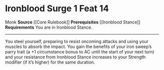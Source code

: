 ﻿---
actions: '[one-action]'
cost: null
element: null
feat: Ironblood Surge
frequency: null
heighten_level: null
id: '473'
level: '14'
name: Ironblood Surge
prerequisite: '[[DATABASE/feat/Ironblood Stance|Ironblood Stance]]'
rarity: Common
requirement: You are in Ironblood Stance.
school: null
source: '[[DATABASE/source/Core Rulebook|Core Rulebook]]'
subcategory: null
trait:
- '[[DATABASE/trait/Monk|Monk]]'
trigger: null
type: Feat

---
# Ironblood Surge <span class="action-icon">1</span> <span class="item-type">Feat 14</span>

<span class="item-trait">Monk</span>
**Source** [[Core Rulebook]] 
**Prerequisites** [[Ironblood Stance]]
**Requirements** You are in Ironblood Stance.

---
You steel yourself, preparing to resist oncoming attacks and using your muscles to absorb the impact. You gain the benefits of your iron sweep’s parry trait (a +1 circumstance bonus to AC until the start of your next turn) and your resistance from Ironblood Stance increases to your Strength modifier (if it’s higher) for the same duration.